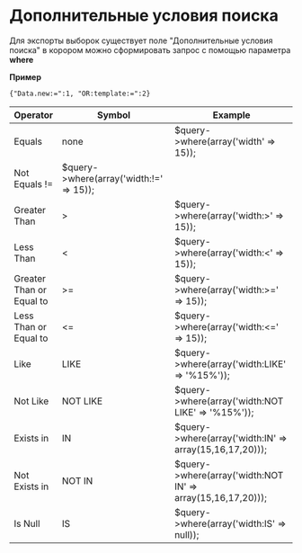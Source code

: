 # Дополнительные условия поиска

Для экспорты выборок существует поле "Дополнительные условия поиска" в корором можно сформировать запрос с помощью параметра **where**

**Пример**

```
{"Data.new:=":1, "OR:template:=":2}
```

Operator | Symbol | Example
---------|--------|--------
Equals | none | $query->where(array('width' => 15));
Not Equals 	!=  | $query->where(array('width:!=' => 15));
Greater Than | > | $query->where(array('width:>' => 15));
Less Than  | <  | $query->where(array('width:<' => 15));
Greater Than or Equal to  |  	>= |  	$query->where(array('width:>=' => 15));
Less Than or Equal to |  	<= |  	$query->where(array('width:<=' => 15));
Like  | 	LIKE | 	$query->where(array('width:LIKE' => '%15%'));
Not Like  | 	NOT LIKE |  	$query->where(array('width:NOT LIKE' => '%15%'));
Exists in  | 	IN |  	$query->where(array('width:IN' => array(15,16,17,20)));
Not Exists in  | 	NOT IN  | 	$query->where(array('width:NOT IN' => array(15,16,17,20)));
Is Null  | 	IS  |  $query->where(array('width:IS' => null));
